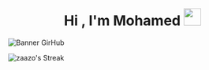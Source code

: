 <h1 align="center"><b>Hi , I'm Mohamed </b><img src="https://media.giphy.com/media/hvRJCLFzcasrR4ia7z/giphy.gif" width="35"></h1>

![Banner GirHub](https://github.com/zaazo/zaazo/assets/99763690/ac69785f-3ef2-4fd1-9c6e-f71fbf69755f)






<a style="width: 500px;">![zaazo's Streak](https://github-readme-streak-stats.herokuapp.com/?user=zaazo&theme=react&hide_border=true)</a>

